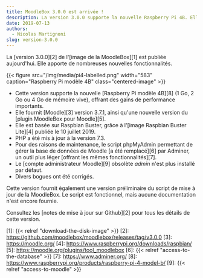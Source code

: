 ```yaml
---
title: MoodleBox 3.0.0 est arrivée !
description: La version 3.0.0 supporte la nouvelle Raspberry Pi 4B. Elle est basée sur Raspbian Buster et fournit Moodle 3.7.1.
date: 2019-07-13
authors:
  - Nicolas Martignoni
slug: version-3.0.0
---
```


La [version 3.0.0][2] de l'[image  de la MoodleBox][1] est publiée aujourd'hui. Elle apporte de nombreuses nouvelles fonctionnalités.

{{< figure src="/img/media/pi4-labelled.png" width="583" caption="Raspberry Pi modèle 4B" class="centered-image" >}}

  - Cette version supporte la nouvelle [Raspberry Pi modèle 4B][8] (1 Go, 2 Go ou 4 Go de mémoire vive), offrant des gains de performance importants.
  - Elle fournit [Moodle][3] version 3.7.1, ainsi qu'une nouvelle version du [plugin MoodleBox pour Moodle][5].
  - Elle est basée sur Raspbian Buster, grâce à l'[image Raspbian Buster Lite][4] publiée le 10 juillet 2019.
  - PHP a été mis à jour à la version 7.3.
  - Pour des raisons de maintenance, le script phpMyAdmin permettant de gérer la base de données de Moodle [a été remplacé][6] par Adminer, un outil plus léger [offrant les mêmes fonctionnalités][7].
  - Le [compte administrateur Moodle][9] obsolète _admin_ n'est plus installé par défaut.
  - Divers bogues ont été corrigés.

Cette version fournit également une version préliminaire du script de mise à jour de la MoodleBox. Le script est fonctionnel, mais aucune documentation n'est encore fournie.

Consultez les [notes de mise à jour sur Github][2] pour tous les détails de cette version.

 [1]: {{< relref "download-the-disk-image" >}}
 [2]: https://github.com/moodlebox/moodlebox/releases/tag/v3.0.0
 [3]: https://moodle.org/
 [4]: https://www.raspberrypi.org/downloads/raspbian/
 [5]: https://moodle.org/plugins/tool_moodlebox
 [6]: {{< relref "access-to-the-database" >}}
 [7]: https://www.adminer.org/
 [8]: https://www.raspberrypi.org/products/raspberry-pi-4-model-b/
 [9]: {{< relref "access-to-moodle" >}}
